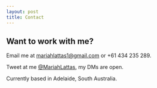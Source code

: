 ```yaml
---
layout: post
title: Contact
---
```


## Want to work with me?

Email me at mariahlattas1@gmail.com or +61 434 235 289.

Tweet at me [@MariahLattas](https://twitter.com/mariahlattas), my DMs are open.

Currently based in Adelaide, South Australia. 